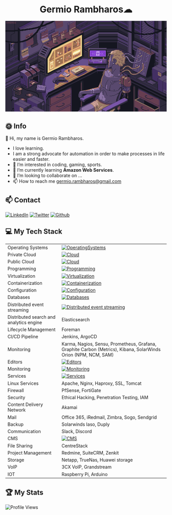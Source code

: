 
<h1 align="center">Germio Rambharos☁</h1>

[![Hello World, I'm Germio!](assets/header.gif)](https://github.com/grambharos)

## 🌞 Info

👋 Hi, my name is Germio Rambharos.

- I love learning.
- I am a strong advocate for automation in order to make processes in life easier and faster.
- 👀 I’m interested in coding, gaming, sports.
- 🌱 I’m currently learning **Amazon Web Services**.
- 💞️ I’m looking to collaborate on ...
- 📫 How to reach me <germio.rambharos@gmail.com>

## 📫 Contact

[![LinkedIn](https://skillicons.dev/icons?i=linkedin)](https://https://bit.ly/grambharos-linkedin)
[![Twitter](https://skillicons.dev/icons?i=twitter)](https://twitter.com/grambharos)
[![Github](https://skillicons.dev/icons?i=github)](https://github.com/grambharos)

## 💻 My Tech Stack

|                                         |                                                                                                                |
| --------------------------------------- | -------------------------------------------------------------------------------------------------------------- |
| Operating Systems                       | [![OperatingSystems](https://skillicons.dev/icons?i=linux)](https://bit.ly/grambharos-skills)                          |
| Private Cloud                           | [![Cloud](https://skillicons.dev/icons?i=openstack)](https://bit.ly/grambharos-skills)                                 |
| Public Cloud                            | [![Cloud](https://skillicons.dev/icons?i=aws,gcp)](https://bit.ly/grambharos-skills)                                   |
| Programming                             | [![Programming](https://skillicons.dev/icons?i=bash,py,go,java,php,js,html,perl)](https://bit.ly/grambharos-skills)    |
| Virtualization                          | [![Virtualization](https://skillicons.dev/icons?i=qemu,kvm,virtualbox,vmware)](https://bit.ly/grambharos-skills)       |
| Containerization                        | [![Containerization](https://skillicons.dev/icons?i=docker,kubernetes)](https://bit.ly/grambharos-skills)              |
| Configuration                           | [![Configuration](https://skillicons.dev/icons?i=ansible,puppet)](https://bit.ly/grambharos-skills)                    |
| Databases                               | [![Databases](https://skillicons.dev/icons?i=mysql,mariadb,oracle,postgress,mssql)](https://bit.ly/grambharos-skills)  |
| Distributed event streaming             | [![Distributed event streaming ](https://skillicons.dev/icons?i=kafka,rabbitMQ)](https://bit.ly/grambharos-skills) |
| Distributed search and analytics engine | Elasticsearch                                                                                                  |
| Lifecycle Management                    | Foreman                                                                                                        |
| CI/CD Pipeline                          | Jenkins, ArgoCD                                                                                                |
| Monitoring                              | Karma, Nagios, Sensu, Prometheus, Grafana, Graphite Carbon (Metrics), Kibana, SolarWinds Orion (NPM, NCM, SAM) |
| Editors                                 | [![Editors](https://skillicons.dev/icons?i=vim,vscode)](https://bit.ly/grambharos-skills)                              |
| Monitoring                              | [![Monitoring](https://skillicons.dev/icons?i=grafana,prometheus)](https://bit.ly/grambharos-skills)                   |
| Services                                | [![Services](https://skillicons.dev/icons?i=nginx)](https://bit.ly/grambharos-skills)                                  |
| Linux Services                          | Apache, Nginx, Haproxy, SSL, Tomcat                                                                            |
| Firewall                                | PfSense, FortiGate                                                                                             |
| Security                                | Ethical Hacking, Penetration Testing, IAM                                                                      |
| Content Delivery Network                | Akamai                                                                                                         |
| Mail                                    | Office 365, iRedmail, Zimbra, Sogo, Sendgrid                                                                   |
| Backup                                  | Solarwinds Iaso, Duply                                                                                         |
| Communication                           | Slack, Discord                                                                                                 |
| CMS                                     | [![CMS](https://skillicons.dev/icons?i=wordpress,joomla,woocommerce)](https://bit.ly/grambharos-skills)                |
| File Sharing                            | CentreStack                                                                                                    |
| Project Management                      | Redmine, SuiteCRM, Zenkit                                                                                      |
| Storage                                 | Netapp, TrueNas, Huawei storage                                                                                |
| VoIP                                    | 3CX VoIP, Grandstream                                                                                          |
| IOT                                     | Raspberry Pi, Arduino                                                                                          |

## 🏆 My Stats
![Profile Views](https://komarev.com/ghpvc/?username=grambharos&color=brightgreen)